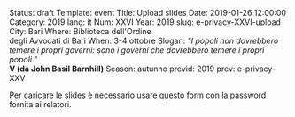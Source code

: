 Status: draft
Template: event
Title: Upload slides
Date: 2019-01-26 12:00:00
Category: 2019
lang: it
Num: XXVI
Year: 2019
slug: e-privacy-XXVI-upload
City: Bari
Where: Biblioteca dell'Ordine<br/>degli Avvocati di Bari
When: 3-4 ottobre
Slogan: <i>"I popoli non dovrebbero temere i propri governi: sono i governi che dovrebbero temere i propri popoli."</i><br/><b>V (da John Basil Barnhill)</b>
Season: autunno
previd: 2019
prev: e-privacy-XXV


Per caricare le slides è necessario usare [questo form](https://script.google.com/macros/s/AKfycbynQ-F5MLra2McR8pKSR7CbOMr4RaeeUwfMEGL4_Q/exec) con la password fornita ai relatori.
